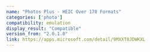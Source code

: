 ```yaml
---
name: "Photos Plus - HEIC Over 170 Formats"
categories: ['photo']
compatibility: emulation
display_result: "Compatible"
version_from: "2.0.1.0"
link: https://apps.microsoft.com/detail/9MXXT8JDWKXL
---
```

